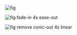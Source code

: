 ![fig](./figure.png "nahida")

![fig fade-in 4s ease-out](./figure.png "nahida top 100% right 30% / 30% 20% to left 20% top / auto 30% 20s ease-in-out")

![fig remove conic-out 4s linear](./figure.png "nahida")
